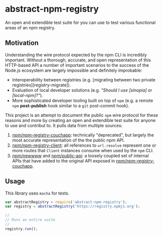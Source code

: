 # abstract-npm-registry

An open and extendible test suite for you can use to test various functional areas of an npm registry.

## Motivation

Understanding the wire protocol expected by the npm CLI is incredibly important. Without a thorough, accurate, and open representation of this HTTP-based API a number of important scenarios to the success of the Node.js ecosystem are largely impossible and definitely improbable:

- Interoperability between registries (e.g. [migrating between two private registries][registry-migrate]).
- Evaluation of local developer solutions (e.g. _"Should I use [sinopia] or [local-npm]?"_).
- More sophisticated developer tooling built on top of `npm` (e.g. a remote `npm` **post-publish** hook similar to a `git` post-commit hook).

This project is an attempt to document the public `npm` wire protocol for these reasons and more by creating an open and extendible test suite for anyone to use and contribut to. It pulls data from multiple sources:

1. [npm/npm-registry-couchapp]: technically "deprecated", but largely the most accurate representation of the the public npm API.
2. [npm/npm-registry-client]: all references to `url.resolve` represent one or more routes that `Client` instances consume when used by the `npm` CLI.
3. [npm/newwww] and [npm/public-api]: a loosely coupled set of internal APIs that have added to the original API exposed in [npm/npm-registry-couchapp].

## Usage

This library uses `mocha` for tests.

``` js
var abstractRegistry = require('abstract-npm-registry');
var registry = abstractRegistry('https://registry.npmjs.org');

//
// Runs an entire suite
//
registry.run();
```

[npm/npm-registry-couchapp]: https://github.com/npm/npm-registry-couchapp/blob/master/registry/rewrites.js
[npm/npm-registry-client]: https://github.com/npm/npm-registry-client/search?utf8=%E2%9C%93&q=url.resolve%28
[npm/newwww]: https://github.com/npm/newww/tree/master/agents
[npm/public-api]: https://github.com/npm/public-api
